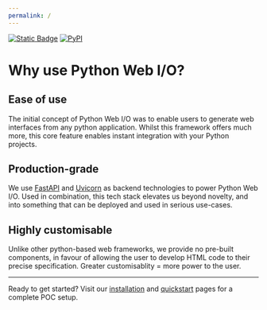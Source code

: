 ```yaml
---
permalink: /
---
```


[![Static Badge](https://img.shields.io/badge/-Cutwell%2FPython_Web_IO-white?logo=github&logoColor=white&labelColor=black&color=white&link=https%3A%2F%2Fgithub.com%2FCutwell%2Fpython-web-io)](https://github.com/Cutwell/python-web-io) [![PyPI](https://img.shields.io/pypi/v/python-web-io?style=flat-square)](https://pypi.org/project/python-web-io/)

# Why use Python Web I/O?

## Ease of use
The initial concept of Python Web I/O was to enable users to generate web interfaces from any python application. Whilst this framework offers much more, this core feature enables instant integration with your Python projects.

## Production-grade
We use [FastAPI](https://fastapi.tiangolo.com/) and [Uvicorn](https://www.uvicorn.org/) as backend technologies to power Python Web I/O. Used in combination, this tech stack elevates us beyond novelty, and into something that can be deployed and used in serious use-cases.

## Highly customisable
Unlike other python-based web frameworks, we provide no pre-built components, in favour of allowing the user to develop HTML code to their precise specification. Greater customisablity = more power to the user.

---

Ready to get started? Visit our [installation](https://cutwell.github.io/python-web-io/docs/install/) and [quickstart](https://cutwell.github.io/python-web-io/docs/quickstart/) pages for a complete POC setup.